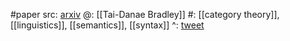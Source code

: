 #paper 
src: [arxiv](https://arxiv.org/abs/2106.07890)
@: [[Tai-Danae Bradley]]
#: [[category theory]], [[linguistics]], [[semantics]], [[syntax]]
^: [tweet](https://twitter.com/mattecapu/status/1679466385360007169) 

